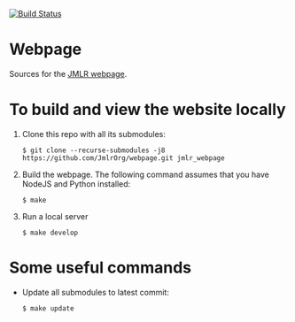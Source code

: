 [![Build Status](https://travis-ci.com/JmlrOrg/webpage.svg?branch=main)](https://travis-ci.com/JmlrOrg/webpage)

# Webpage
Sources for the [JMLR webpage](http://jmlr.org).

# To build and view the website locally

  1. Clone this repo with all its submodules:
      ```
      $ git clone --recurse-submodules -j8 https://github.com/JmlrOrg/webpage.git jmlr_webpage
      ```

  2. Build the webpage. The following command assumes that you have NodeJS and Python installed:
 
      ```
      $ make
      ```

  3. Run a local server
 
      ```
      $ make develop
      ```


# Some useful commands


* Update all submodules to latest commit:

    ```
    $ make update
    ```

